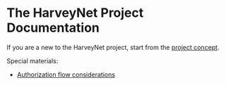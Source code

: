 # The HarveyNet Project Documentation

If you are a new to the HarveyNet project, start from the [project concept](./project-concept.md).

Special materials:

- [Authorization flow considerations](./authorization.md)

